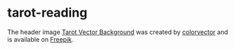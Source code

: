 # tarot-reading

The header image [Tarot Vector Background](https://www.freepik.com/free-vector/hand-drawn-mystical-background_18493566.htm) was created by [colorvector](https://www.freepik.com/author/coolvector) and is available on [Freepik](https://www.freepik.com).
